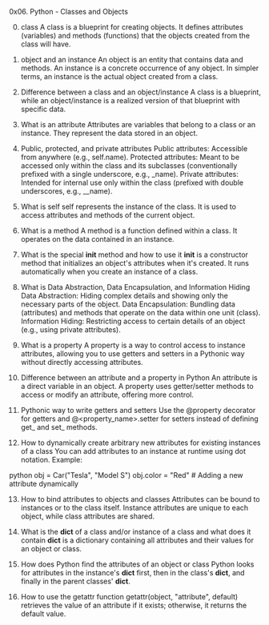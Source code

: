 0x06. Python - Classes and Objects


0. class
A class is a blueprint for creating objects. It defines attributes (variables) and methods (functions) that the objects created from the class will have.

1. object and an instance
An object is an entity that contains data and methods. An instance is a concrete occurrence of any object. In simpler terms, an instance is the actual object created from a class.

2. Difference between a class and an object/instance
A class is a blueprint, while an object/instance is a realized version of that blueprint with specific data.

3. What is an attribute
Attributes are variables that belong to a class or an instance. They represent the data stored in an object.

4. Public, protected, and private attributes
Public attributes: Accessible from anywhere (e.g., self.name).
Protected attributes: Meant to be accessed only within the class and its subclasses (conventionally prefixed with a single underscore, e.g., _name).
Private attributes: Intended for internal use only within the class (prefixed with double underscores, e.g., __name).

5. What is self
self represents the instance of the class. It is used to access attributes and methods of the current object.

6. What is a method
A method is a function defined within a class. It operates on the data contained in an instance.

7. What is the special __init__ method and how to use it
__init__ is a constructor method that initializes an object's attributes when it's created. It runs automatically when you create an instance of a class.

8. What is Data Abstraction, Data Encapsulation, and Information Hiding
Data Abstraction: Hiding complex details and showing only the necessary parts of the object.
Data Encapsulation: Bundling data (attributes) and methods that operate on the data within one unit (class).
Information Hiding: Restricting access to certain details of an object (e.g., using private attributes).

9. What is a property
A property is a way to control access to instance attributes, allowing you to use getters and setters in a Pythonic way without directly accessing attributes.

10. Difference between an attribute and a property in Python
An attribute is a direct variable in an object. A property uses getter/setter methods to access or modify an attribute, offering more control.

11.  Pythonic way to write getters and setters
Use the @property decorator for getters and @<property_name>.setter for setters instead of defining get_ and set_ methods.

12. How to dynamically create arbitrary new attributes for existing instances of a class
You can add attributes to an instance at runtime using dot notation.
Example:

python
obj = Car("Tesla", "Model S")
obj.color = "Red"  # Adding a new attribute dynamically

13. How to bind attributes to objects and classes
Attributes can be bound to instances or to the class itself. Instance attributes are unique to each object, while class attributes are shared.

14. What is the __dict__ of a class and/or instance of a class and what does it contain
__dict__ is a dictionary containing all attributes and their values for an object or class.
15. How does Python find the attributes of an object or class
Python looks for attributes in the instance's __dict__ first, then in the class's __dict__, and finally in the parent classes' __dict__.

16.  How to use the getattr function
getattr(object, "attribute", default) retrieves the value of an attribute if it exists; otherwise, it returns the default value.

